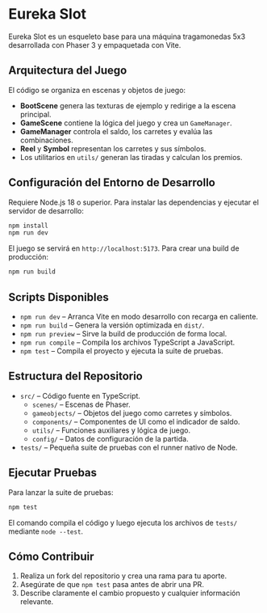 # Eureka Slot

Eureka Slot es un esqueleto base para una máquina tragamonedas 5x3 desarrollada
con Phaser 3 y empaquetada con Vite.

## Arquitectura del Juego

El código se organiza en escenas y objetos de juego:

- **BootScene** genera las texturas de ejemplo y redirige a la escena
  principal.
- **GameScene** contiene la lógica del juego y crea un `GameManager`.
- **GameManager** controla el saldo, los carretes y evalúa las combinaciones.
- **Reel** y **Symbol** representan los carretes y sus símbolos.
- Los utilitarios en `utils/` generan las tiradas y calculan los premios.

## Configuración del Entorno de Desarrollo

Requiere Node.js 18 o superior. Para instalar las dependencias y ejecutar el
servidor de desarrollo:

```bash
npm install
npm run dev
```

El juego se servirá en `http://localhost:5173`. Para crear una build de
producción:

```bash
npm run build
```

## Scripts Disponibles

- `npm run dev` &ndash; Arranca Vite en modo desarrollo con recarga en caliente.
- `npm run build` &ndash; Genera la versión optimizada en `dist/`.
- `npm run preview` &ndash; Sirve la build de producción de forma local.
- `npm run compile` &ndash; Compila los archivos TypeScript a JavaScript.
- `npm test` &ndash; Compila el proyecto y ejecuta la suite de pruebas.

## Estructura del Repositorio

- `src/` &ndash; Código fuente en TypeScript.
  - `scenes/` &ndash; Escenas de Phaser.
  - `gameobjects/` &ndash; Objetos del juego como carretes y símbolos.
  - `components/` &ndash; Componentes de UI como el indicador de saldo.
  - `utils/` &ndash; Funciones auxiliares y lógica de juego.
  - `config/` &ndash; Datos de configuración de la partida.
- `tests/` &ndash; Pequeña suite de pruebas con el runner nativo de Node.

## Ejecutar Pruebas

Para lanzar la suite de pruebas:

```bash
npm test
```

El comando compila el código y luego ejecuta los archivos de `tests/` mediante
`node --test`.

## Cómo Contribuir

1. Realiza un fork del repositorio y crea una rama para tu aporte.
2. Asegúrate de que `npm test` pasa antes de abrir una PR.
3. Describe claramente el cambio propuesto y cualquier información relevante.
